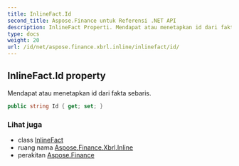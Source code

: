 ```yaml
---
title: InlineFact.Id
second_title: Aspose.Finance untuk Referensi .NET API
description: InlineFact Properti. Mendapat atau menetapkan id dari fakta sebaris.
type: docs
weight: 20
url: /id/net/aspose.finance.xbrl.inline/inlinefact/id/
---
```

## InlineFact.Id property

Mendapat atau menetapkan id dari fakta sebaris.

```csharp
public string Id { get; set; }
```

### Lihat juga

* class [InlineFact](../)
* ruang nama [Aspose.Finance.Xbrl.Inline](../../inlinefact/)
* perakitan [Aspose.Finance](../../../)


